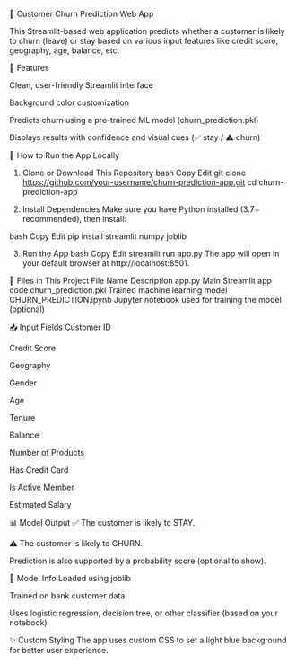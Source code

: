 🏦 Customer Churn Prediction Web App

This Streamlit-based web application predicts whether a customer is likely to churn (leave) or stay based on various input features like credit score, geography, age, balance, etc.

📌 Features

Clean, user-friendly Streamlit interface

Background color customization

Predicts churn using a pre-trained ML model (churn_prediction.pkl)

Displays results with confidence and visual cues (✅ stay / ⚠️ churn)

🚀 How to Run the App Locally
1. Clone or Download This Repository
bash
Copy
Edit
git clone https://github.com/your-username/churn-prediction-app.git
cd churn-prediction-app

2. Install Dependencies
Make sure you have Python installed (3.7+ recommended), then install:

bash
Copy
Edit
pip install streamlit numpy joblib

3. Run the App
bash
Copy
Edit
streamlit run app.py
The app will open in your default browser at http://localhost:8501.

📂 Files in This Project
File Name	Description
app.py	Main Streamlit app code
churn_prediction.pkl	Trained machine learning model
CHURN_PREDICTION.ipynb	Jupyter notebook used for training the model (optional)

📥 Input Fields
Customer ID

Credit Score

Geography

Gender

Age

Tenure

Balance

Number of Products

Has Credit Card

Is Active Member

Estimated Salary

📊 Model Output
✅ The customer is likely to STAY.

⚠️ The customer is likely to CHURN.

Prediction is also supported by a probability score (optional to show).

🧠 Model Info
Loaded using joblib

Trained on bank customer data

Uses logistic regression, decision tree, or other classifier (based on your notebook)

✨ Custom Styling
The app uses custom CSS to set a light blue background for better user experience.